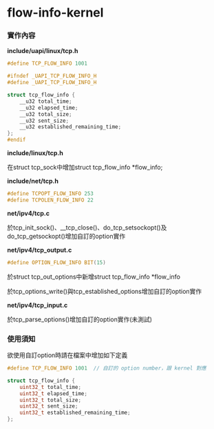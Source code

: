 # flow-info-kernel
### 實作內容

**include/uapi/linux/tcp.h**

~~~c
#define TCP_FLOW_INFO 1001

#ifndef _UAPI_TCP_FLOW_INFO_H
#define _UAPI_TCP_FLOW_INFO_H

struct tcp_flow_info {
    __u32 total_time;
    __u32 elapsed_time;
    __u32 total_size;
    __u32 sent_size;
	__u32 established_remaining_time;
};
#endif
~~~

**include/linux/tcp.h**

在struct tcp_sock中增加struct tcp_flow_info *flow_info;

**include/net/tcp.h**

~~~c
#define TCPOPT_FLOW_INFO 253
#define TCPOLEN_FLOW_INFO 22
~~~

**net/ipv4/tcp.c**

於tcp_init_sock()、__tcp_close()、do_tcp_setsockopt()及do_tcp_getsockopt()增加自訂的option實作

**net/ipv4/tcp_output.c**

~~~c
#define OPTION_FLOW_INFO BIT(15)
~~~

於struct tcp_out_options中新增struct tcp_flow_info *flow_info

於tcp_options_write()與tcp_established_options增加自訂的option實作

**net/ipv4/tcp_input.c**

於tcp_parse_options()增加自訂的option實作(未測試)

### 使用須知

欲使用自訂option時請在檔案中增加如下定義

~~~c
#define TCP_FLOW_INFO 1001  // 自訂的 option number，跟 kernel 對應

struct tcp_flow_info {
    uint32_t total_time;
    uint32_t elapsed_time;
    uint32_t total_size;
    uint32_t sent_size;
    uint32_t established_remaining_time;
};
~~~
